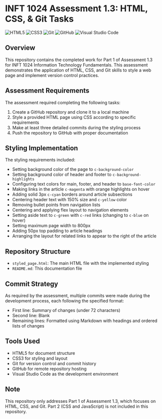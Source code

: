 # INFT 1024 Assessment 1.3: HTML, CSS, & Git Tasks

![HTML5](https://img.shields.io/badge/html5-%23E34F26.svg?style=for-the-badge&logo=html5&logoColor=white)
![CSS3](https://img.shields.io/badge/css3-%231572B6.svg?style=for-the-badge&logo=css3&logoColor=white)
![Git](https://img.shields.io/badge/git-%23F05033.svg?style=for-the-badge&logo=git&logoColor=white)
![GitHub](https://img.shields.io/badge/github-%23121011.svg?style=for-the-badge&logo=github&logoColor=white)
![Visual Studio Code](https://img.shields.io/badge/Visual%20Studio%20Code-0078d7.svg?style=for-the-badge&logo=visual-studio-code&logoColor=white)

## Overview
This repository contains the completed work for Part 1 of Assessment 1.3 for INFT 1024 Information Technology Fundamentals. This assessment demonstrates the application of HTML, CSS, and Git skills to style a web page and implement version control practices.

## Assessment Requirements

The assessment required completing the following tasks:

1. Create a GitHub repository and clone it to a local machine
2. Style a provided HTML page using CSS according to specific requirements
3. Make at least three detailed commits during the styling process
4. Push the repository to GitHub with proper documentation

## Styling Implementation

The styling requirements included:
- Setting background color of the page to `c-background-color`
- Setting background color of header and footer to `c-background-highlights`
- Configuring text colors for main, footer, and header to `base-font-color`
- Making links in the article `c-magenta` with orange highlights on hover
- Adding solid 3px `c-cyan` borders around article subsections
- Centering header text with 150% size and `c-yellow` color
- Removing bullet points from navigation lists
- Centering and applying flex layout to navigation elements
- Setting aside text to `c-green` with `c-red` links (changing to `c-blue` on hover)
- Setting maximum page width to 800px
- Adding 50px top padding to article headings
- Arranging the layout for related links to appear to the right of the article

## Repository Structure

- `styled_page.html`: The main HTML file with the implemented styling
- `README.md`: This documentation file

## Commit Strategy

As required by the assessment, multiple commits were made during the development process, each following the specified format:
- First line: Summary of changes (under 72 characters)
- Second line: Blank
- Remaining lines: Formatted using Markdown with headings and ordered lists of changes

## Tools Used

- HTML5 for document structure
- CSS3 for styling and layout
- Git for version control and commit history
- GitHub for remote repository hosting
- Visual Studio Code as the development environment

## Note

This repository only addresses Part 1 of Assessment 1.3, which focuses on HTML, CSS, and Git. Part 2 (CSS and JavaScript) is not included in this repository.